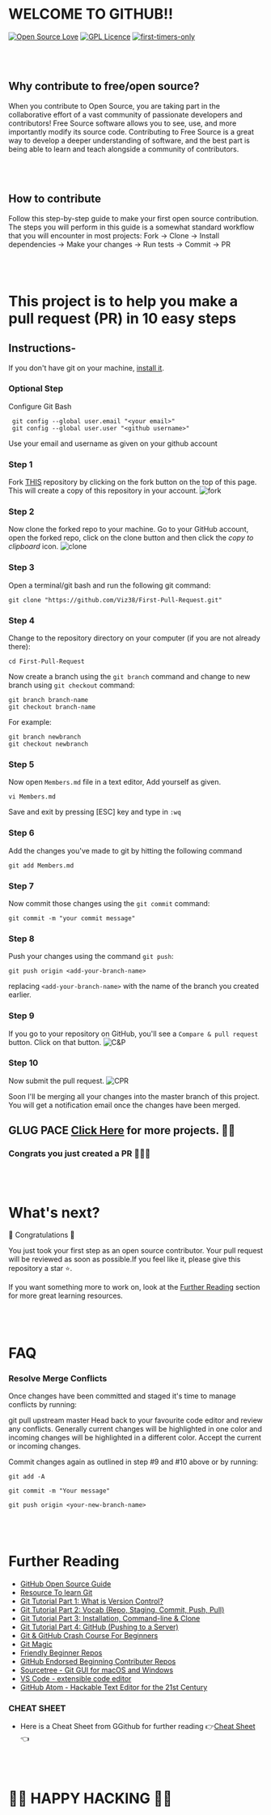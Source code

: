 # WELCOME TO GITHUB!! 

[![Open Source Love](https://badges.frapsoft.com/os/v1/open-source.svg?v=103)](https://github.com/ellerbrock/open-source-badges/)
[![GPL Licence](https://badges.frapsoft.com/os/gpl/gpl.png?v=103)](https://opensource.org/licenses/GPL-3.0/)
[![first-timers-only](https://img.shields.io/badge/first--timers--only-friendly-blue.svg?style=flat-square)](http://bit.ly/First-Pull-Request) 

<br/>


<br/>

## Why contribute to free/open source?
When you contribute to Open Source, you are taking part in the collaborative effort of a vast community of passionate developers and contributors! Free Source software allows you to see, use, and more importantly modify its source code. Contributing to Free Source is a great way to develop a deeper understanding of software, and the best part is being able to learn and teach alongside a community of contributors.

<br/>


<br/>

## How to contribute
Follow this step-by-step guide to make your first open source contribution. The steps you will perform in this guide is a somewhat standard workflow that you will encounter in most projects: Fork -> Clone -> Install dependencies -> Make your changes -> Run tests -> Commit -> PR

<br/>


<br/>

# This project is to help you make a pull request (PR) in 10 easy steps

## Instructions-

If you don't have git on your machine, [install it](https://git-scm.com/downloads).

### Optional Step

Configure Git Bash
```
 git config --global user.email "<your email>"
 git config --global user.user "<github username>"
```
Use your email and username as given on your github account

### Step 1

Fork <a href="https://github.com/Viz38/First-Pull-Request" target="_blank">THIS</a> repository by clicking on the fork button on the top of this page.
This will create a copy of this repository in your account.
![fork](https://raw.githubusercontent.com/Viz38/First-Pull-Request/master/Assets/Fork.bmp)

### Step 2

Now clone the forked repo to your machine. Go to your GitHub account, open the forked repo, click on the clone button and then click the *copy to clipboard* icon.
![clone](https://raw.githubusercontent.com/Viz38/First-Pull-Request/master/Assets/Clone.bmp)

### Step 3

Open a terminal/git bash and run the following git command:

```
git clone "https://github.com/Viz38/First-Pull-Request.git"
```

### Step 4

Change to the repository directory on your computer (if you are not already there):

```
cd First-Pull-Request
```
Now create a branch using the `git branch` command and change to new branch using `git checkout` command:
```
git branch branch-name 
git checkout branch-name
```

For example:
```
git branch newbranch
git checkout newbranch
```

### Step 5

Now open `Members.md` file in a text editor, Add yourself as given.

```
vi Members.md
```
Save and exit by pressing [ESC] key and type in `:wq`

### Step 6

Add the changes you've made to git by hitting the following command
```
git add Members.md
```

### Step 7
Now commit those changes using the `git commit` command:
```
git commit -m "your commit message"
```

### Step 8

Push your changes using the command `git push`:
```
git push origin <add-your-branch-name>
```
replacing `<add-your-branch-name>` with the name of the branch you created earlier.

### Step 9

If you go to your repository on GitHub, you'll see a  `Compare & pull request` button. Click on that button.
![C&P](https://raw.githubusercontent.com/Viz38/First-Pull-Request/master/Assets/Pull.bmp)

### Step 10

Now submit the pull request.
![CPR](https://raw.githubusercontent.com/Viz38/First-Pull-Request/master/Assets/Create%20PR.bmp)

Soon I'll be merging all your changes into the master branch of this project. You will get a notification email once the changes have been merged.

## GLUG PACE [Click Here](https://github.com/glugpace) for more projects. 🌟🌟 

### Congrats you just created a PR 🎉🎉🎉

<br/>


<br/>

# What's next?

🎉 Congratulations 🎉

You just took your first step as an open source contributor. Your pull request will be reviewed as soon as possible.If you feel like it, please give this repository a star ⭐.

If you want something more to work on, look at the [Further Reading](#Further-Reading) section for more great learning resources.

<br/>


<br/>

# FAQ

### Resolve Merge Conflicts ###

Once changes have been committed and staged it's time to manage conflicts by running:

git pull upstream master
Head back to your favourite code editor and review any conflicts. Generally current changes will be highlighted in one color and incoming changes will be highlighted in a different color. Accept the current or incoming changes.

Commit changes again as outlined in step #9 and #10 above or by running:

```
git add -A
```
```
git commit -m "Your message"
```
```
git push origin <your-new-branch-name>
```

<br/>



<br/>

# Further Reading

- [GitHub Open Source Guide](https://opensource.guide/)
- [Resource To learn Git](https://try.github.io/)
- [Git Tutorial Part 1: What is Version Control?](https://www.youtube.com/watch?v=9GKpbI1siow&feature=youtu.be)
- [Git Tutorial Part 2: Vocab (Repo, Staging, Commit, Push, Pull)](https://www.youtube.com/watch?v=n-p1RUmdl9M)
- [Git Tutorial Part 3: Installation, Command-line & Clone](https://www.youtube.com/watch?v=UFEby2zo-9E)
- [Git Tutorial Part 4: GitHub (Pushing to a Server)](https://www.youtube.com/watch?v=ol_UCWox9kc)
- [Git & GitHub Crash Course For Beginners](https://www.youtube.com/watch?v=SWYqp7iY_Tc)
- [Git Magic](http://www-cs-students.stanford.edu/~blynn/gitmagic/index.html)
- [Friendly Beginner Repos](https://github.com/MunGell/awesome-for-beginners)
- [GitHub Endorsed Beginning Contributer Repos](https://github.com/showcases/great-for-new-contributors)
- [Sourcetree - Git GUI for macOS and Windows](https://www.sourcetreeapp.com/)
- [VS Code - extensible code editor](https://code.visualstudio.com/)
- [GitHub Atom - Hackable Text Editor for the 21st Century](https://atom.io/)


### CHEAT SHEET
- Here is a Cheat Sheet from GGithub for further reading 👉[Cheat Sheet](Assets/github-git-cheat-sheet.pdf)👈

<br/>


<br/>

# 🌟🌟 HAPPY HACKING 🌟🌟
